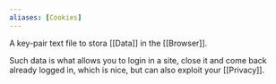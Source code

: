 ```yaml
---
aliases: [Cookies]
---
```


A key-pair text file to stora [[Data]] in the [[Browser]].

Such data is what allows you to login in a site, close it and come back already logged in, which is nice, but can also exploit your [[Privacy]].